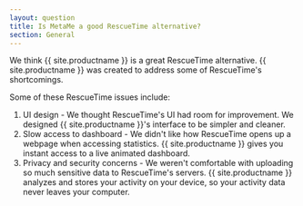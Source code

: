```yaml
---
layout: question
title: Is MetaMe a good RescueTime alternative?
section: General
---
```


We think {{ site.productname }} is a great RescueTime alternative. {{ site.productname }} was created to address some of RescueTime's shortcomings.

Some of these RescueTime issues include:
1. UI design - We thought RescueTime's UI had room for improvement. We designed {{ site.productname }}'s interface to be simpler and cleaner.
2. Slow access to dashboard - We didn't like how RescueTime opens up a webpage when accessing statistics. {{ site.productname }} gives you instant access to a live animated dashboard.
3. Privacy and security concerns - We weren't comfortable with uploading so much sensitive data to RescueTime's servers. {{ site.productname }} analyzes and stores your activity on your device, so your activity data never leaves your computer.